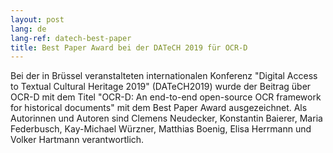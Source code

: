 ```yaml
---
layout: post
lang: de
lang-ref: datech-best-paper
title: Best Paper Award bei der DATeCH 2019 für OCR-D
---
```


Bei der in Brüssel veranstalteten internationalen Konferenz "Digital Access to
Textual Cultural Heritage 2019" (DATeCH2019) wurde der Beitrag über OCR-D mit
dem Titel "OCR-D: An end-to-end open-source OCR framework for historical
documents" mit dem Best Paper Award ausgezeichnet. Als Autorinnen und Autoren
sind Clemens Neudecker, Konstantin Baierer, Maria Federbusch, Kay-Michael
Würzner, Matthias Boenig, Elisa Herrmann und Volker Hartmann verantwortlich.
